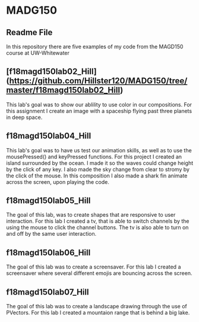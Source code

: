 # MADG150
## Readme File

In this repository there are five examples of my code from the MAGD150 course at UW-Whitewater

## [f18magd150lab02_Hill] (https://github.com/Hillster120/MADG150/tree/master/f18magd150lab02_Hill)

This lab's goal was to show our ablility to use color in our compositions. For this assignment I create an image with a spaceship flying past three planets in deep space.

## f18magd150lab04_Hill 

This lab's goal was to have us test our animation skills, as well as to use the mousePressed() and keyPressed functions. For this project I created an island surrounded by the ocean. I made it so the waves could change height by the click of any key. I also made the sky change from clear to stromy by the click of the mouse. In this composition I also made a shark fin animate across the screen, upon playing the code.

## f18magd150lab05_Hill

The goal of this lab, was to create shapes that are responsive to user interaction. For this lab I created a tv, that is able to switch channels by the using the mouse to click the channel buttons. The tv is also able to turn on and off by the same user interaction.

## f18magd150lab06_Hill

The goal of this lab was to create a screensaver. For this lab I created a screensaver where several different emojis are bouncing across the screen.

## f18magd150lab07_Hill

The goal of this lab was to create a landscape drawing through the use of PVectors. For this lab I created a mountaion range that is behind a big lake.
